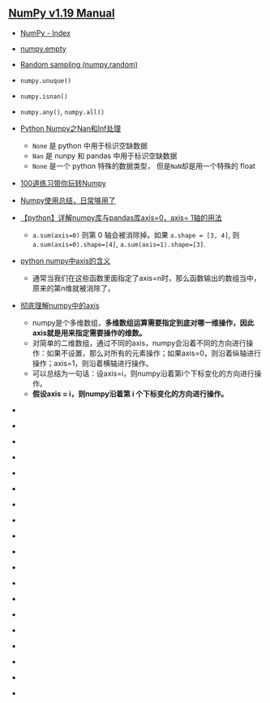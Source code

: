 ## [NumPy v1.19 Manual](https://numpy.org/doc/stable/index.html)
* [NumPy - Index](https://numpy.org/doc/stable/genindex.html)
* [numpy.empty](https://numpy.org/doc/stable/reference/generated/numpy.empty.html)
* [Random sampling (numpy.random)](https://numpy.org/doc/stable/reference/random/index.html#module-numpy.random)
* `numpy.unuque()`
* `numpy.isnan()`
* `numpy.any()`, `numpy.all()`

* [Python Numpy之Nan和Inf处理](https://zhuanlan.zhihu.com/p/38712765)
    * `None` 是 python 中用于标识空缺数据
    * `Nan` 是 nunpy 和 pandas 中用于标识空缺数据
    * `None` 是一个 python 特殊的数据类型， 但是`NaN`却是用一个特殊的 float
* [100道练习带你玩转Numpy](https://zhuanlan.zhihu.com/p/76186124)
* [Numpy使用总结，日常够用了](https://zhuanlan.zhihu.com/p/111630396)
* [【python】详解numpy库与pandas库axis=0，axis= 1轴的用法](https://blog.csdn.net/brucewong0516/article/details/79030994)
    * `a.sum(axis=0)` 则第 0 轴会被消除掉。如果 `a.shape = [3, 4]`, 则 `a.sum(axis=0).shape=[4]`, `a.sum(axis=1).shape=[3]`.
* [python numpy中axis的含义](https://blog.csdn.net/yaoqi_isee/article/details/77714570)
    * 通常当我们在这些函数里面指定了axis=n时，那么函数输出的数组当中，原来的第n维就被消除了。
* [彻底理解numpy中的axis](https://blog.csdn.net/m0_37673307/article/details/82118030?utm_medium=distribute.pc_relevant_t0.none-task-blog-BlogCommendFromMachineLearnPai2-1.edu_weight&depth_1-utm_source=distribute.pc_relevant_t0.none-task-blog-BlogCommendFromMachineLearnPai2-1.edu_weight)
    * numpy是个多维数组，**多维数组运算需要指定到底对哪一维操作，因此axis就是用来指定需要操作的维数。** 
    * 对简单的二维数组，通过不同的axis，numpy会沿着不同的方向进行操作：如果不设置，那么对所有的元素操作；如果axis=0，则沿着纵轴进行操作；axis=1，则沿着横轴进行操作。
    * 可以总结为一句话：设axis=i，则numpy沿着第i个下标变化的方向进行操作。
    * **假设axis = i，则numpy沿着第 i 个下标变化的方向进行操作。**
* []()
* []()
* []()
* []()
* []()
* []()
* []()
* []()
* []()
* []()
* []()
* []()
* []()
* []()
* []()
* []()
* []()
* []()
* []()





